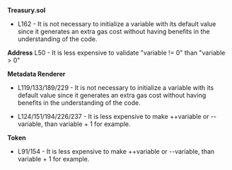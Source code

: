 **Treasury.sol**
- L162 - It is not necessary to initialize a variable with its default value since it generates an extra gas cost without having benefits in the understanding of the code.

**Address**
L50 - It is less expensive to validate "variable != 0" than "variable > 0"
 

**Metadata Renderer**
- L119/133/189/229 - It is not necessary to initialize a variable with its default value since it generates an extra gas cost without having benefits in the understanding of the code.

- L124/151/194/226/237 - It is less expensive to make ++variable or --variable, than variable + 1 for example.


**Token**
- L91/154 - It is less expensive to make ++variable or --variable, than variable + 1 for example.

